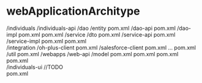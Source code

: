 
# webApplicationArchitype
/individuals
                /individuals-api
                                /dao
                                                /entity
                                                pom.xml
                                                /dao-api
                                                pom.xml
                                                /dao-impl
                                                pom.xml
                                pom.xml
                                /service
                                                /dto
                                                pom.xml
                                                /service-api
                                                pom.xml
                                                /service-impl
                                                pom.xml
                                pom.xml  
                                /integration
                                                /oh-plus-client
                                                pom.xml
                                                /salesforce-client
                                                pom.xml
                                                ...
                                pom.xml
                                /util
                                pom.xml
                                /webapps
                                                /web-api
                                                                /model
                                                                pom.xml
                                                pom.xml
                                pom.xml
                pom.xml  
                /individuals-ui 
                                //TODO                     
                pom.xml
